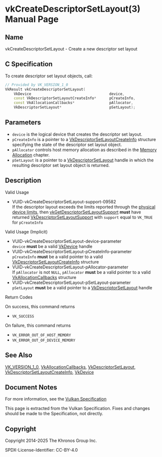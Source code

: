 # vkCreateDescriptorSetLayout(3) Manual Page

## Name

vkCreateDescriptorSetLayout - Create a new descriptor set layout



## [](#_c_specification)C Specification

To create descriptor set layout objects, call:

```c++
// Provided by VK_VERSION_1_0
VkResult vkCreateDescriptorSetLayout(
    VkDevice                                    device,
    const VkDescriptorSetLayoutCreateInfo*      pCreateInfo,
    const VkAllocationCallbacks*                pAllocator,
    VkDescriptorSetLayout*                      pSetLayout);
```

## [](#_parameters)Parameters

- `device` is the logical device that creates the descriptor set layout.
- `pCreateInfo` is a pointer to a [VkDescriptorSetLayoutCreateInfo](https://registry.khronos.org/vulkan/specs/latest/man/html/VkDescriptorSetLayoutCreateInfo.html) structure specifying the state of the descriptor set layout object.
- `pAllocator` controls host memory allocation as described in the [Memory Allocation](https://registry.khronos.org/vulkan/specs/latest/html/vkspec.html#memory-allocation) chapter.
- `pSetLayout` is a pointer to a [VkDescriptorSetLayout](https://registry.khronos.org/vulkan/specs/latest/man/html/VkDescriptorSetLayout.html) handle in which the resulting descriptor set layout object is returned.

## [](#_description)Description

Valid Usage

- [](#VUID-vkCreateDescriptorSetLayout-support-09582)VUID-vkCreateDescriptorSetLayout-support-09582  
  If the descriptor layout exceeds the limits reported through the [physical device limits](https://registry.khronos.org/vulkan/specs/latest/html/vkspec.html#limits), then [vkGetDescriptorSetLayoutSupport](https://registry.khronos.org/vulkan/specs/latest/man/html/vkGetDescriptorSetLayoutSupport.html) **must** have returned [VkDescriptorSetLayoutSupport](https://registry.khronos.org/vulkan/specs/latest/man/html/VkDescriptorSetLayoutSupport.html) with `support` equal to `VK_TRUE` for `pCreateInfo`

Valid Usage (Implicit)

- [](#VUID-vkCreateDescriptorSetLayout-device-parameter)VUID-vkCreateDescriptorSetLayout-device-parameter  
  `device` **must** be a valid [VkDevice](https://registry.khronos.org/vulkan/specs/latest/man/html/VkDevice.html) handle
- [](#VUID-vkCreateDescriptorSetLayout-pCreateInfo-parameter)VUID-vkCreateDescriptorSetLayout-pCreateInfo-parameter  
  `pCreateInfo` **must** be a valid pointer to a valid [VkDescriptorSetLayoutCreateInfo](https://registry.khronos.org/vulkan/specs/latest/man/html/VkDescriptorSetLayoutCreateInfo.html) structure
- [](#VUID-vkCreateDescriptorSetLayout-pAllocator-parameter)VUID-vkCreateDescriptorSetLayout-pAllocator-parameter  
  If `pAllocator` is not `NULL`, `pAllocator` **must** be a valid pointer to a valid [VkAllocationCallbacks](https://registry.khronos.org/vulkan/specs/latest/man/html/VkAllocationCallbacks.html) structure
- [](#VUID-vkCreateDescriptorSetLayout-pSetLayout-parameter)VUID-vkCreateDescriptorSetLayout-pSetLayout-parameter  
  `pSetLayout` **must** be a valid pointer to a [VkDescriptorSetLayout](https://registry.khronos.org/vulkan/specs/latest/man/html/VkDescriptorSetLayout.html) handle

Return Codes

On success, this command returns

- `VK_SUCCESS`

On failure, this command returns

- `VK_ERROR_OUT_OF_HOST_MEMORY`
- `VK_ERROR_OUT_OF_DEVICE_MEMORY`

## [](#_see_also)See Also

[VK\_VERSION\_1\_0](https://registry.khronos.org/vulkan/specs/latest/man/html/VK_VERSION_1_0.html), [VkAllocationCallbacks](https://registry.khronos.org/vulkan/specs/latest/man/html/VkAllocationCallbacks.html), [VkDescriptorSetLayout](https://registry.khronos.org/vulkan/specs/latest/man/html/VkDescriptorSetLayout.html), [VkDescriptorSetLayoutCreateInfo](https://registry.khronos.org/vulkan/specs/latest/man/html/VkDescriptorSetLayoutCreateInfo.html), [VkDevice](https://registry.khronos.org/vulkan/specs/latest/man/html/VkDevice.html)

## [](#_document_notes)Document Notes

For more information, see the [Vulkan Specification](https://registry.khronos.org/vulkan/specs/latest/html/vkspec.html#vkCreateDescriptorSetLayout)

This page is extracted from the Vulkan Specification. Fixes and changes should be made to the Specification, not directly.

## [](#_copyright)Copyright

Copyright 2014-2025 The Khronos Group Inc.

SPDX-License-Identifier: CC-BY-4.0